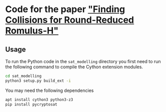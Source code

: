 Code for the paper ["Finding Collisions for Round-Reduced Romulus-H"](https://eprint.iacr.org/2022/1630)
========================================================================================================


## Usage

To run the Python code in the `sat_modelling` directory you first need to run the following command to compile the Cython extension modules.
```bash
cd sat_modelling
python3 setup.py build_ext -i
```

You may need the following dependencies
```bash
apt install cython3 python3-z3
pip install pycryptosat
```
